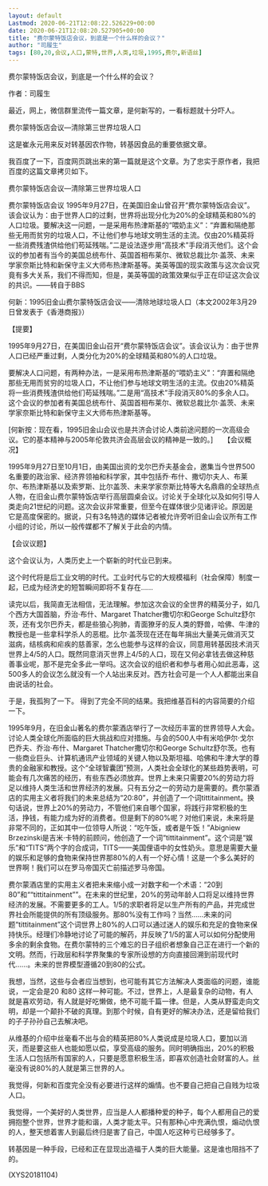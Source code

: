 ```yaml
---
layout: default
Lastmod: 2020-06-21T12:08:22.526229+00:00
date: 2020-06-21T12:08:20.527905+00:00
title: "费尔蒙特饭店会议，到底是一个什么样的会议？"
author: "司履生"
tags: [80,20,会议,人口,蒙特,世界,人类,垃圾,1995,费尔,新语丝]
---
```


费尔蒙特饭店会议，到底是一个什么样的会议？

作者：司履生

最近，网上，微信群里流传一篇文章，是何新写的，一看标题就十分吓人。

费尔蒙特饭店会议—清除第三世界垃圾人口

这是崔永元用来反对转基因农作物，转基因食品的重要依据文章。

我百度了一下，百度网页跳出来的第一篇就是这个文章。为了忠实于原作者，我把百度的这篇文章拷贝如下。

费尔蒙特饭店会议—清除第三世界垃圾人口

费尔蒙特饭店会议 1995年9月27日，在美国旧金山曾召开“费尔蒙特饭店会议”。该会议认为：由于世界人口的过剩，世界将出现分化为20%的全球精英和80%的人口垃圾。要解决这一问题，一是采用布热津斯基的“喂奶主义”：“弃置和隔绝那些无用而贫穷的垃圾人口，不让他们参与地球文明生活的主流。仅由20%精英将一些消费残渣供给他们苟延残喘。”二是设法逐步用“高技术”手段消灭他们。这个会议的参加者有当今的美国总统布什、英国首相布莱尔、微软总裁比尔·盖茨、未来学家奈斯比特和新保守主义大师布热津斯基等。美英等国的现实政策与这次会议究竟有多大关系，我们不得而知，但是，美英等国的政策效果似乎正在印证这次会议的共识。——转自于BBS

何新：1995旧金山费尔蒙特饭店会议——清除地球垃圾人口（本文2002年3月29日曾发表于《香港商报》）

【提要】

1995年9月27日，在美国旧金山召开“费尔蒙特饭店会议”。该会议认为：由于世界人口已经严重过剩，人类分化为20%的全球精英和80%的人口垃圾。

要解决人口问题，有两种办法，一是采用布热津斯基的“喂奶主义”：“弃置和隔绝那些无用而贫穷的垃圾人口，不让他们参与地球文明生活的主流。仅由20%精英将一些消费残渣供给他们苟延残喘。”二是用“高技术”手段消灭80%的多余人口。这个会议的参加者有美国总统布什、英国首相布莱尔、微软总裁比尔·盖茨、未来学家奈斯比特和新保守主义大师布热津斯基等。

[何新按：现在看，1995旧金山会议也是共济会讨论人类前途问题的一次高级会议。它的基本精神与2005年伦敦共济会高层会议的精神是一致的。]　　【会议概况】

1995年9月27日至10月1日，由美国出资的戈尔巴乔夫基金会，邀集当今世界500名重要的政治家、经济界领袖和科学家，其中包括乔·布什、撒切尔夫人、布莱尔、布热津斯基以及索罗斯、比尔盖茨、未来学家奈斯比特等大名鼎鼎的全球热点人物，在旧金山费尔蒙特饭店举行高层圆桌会议。讨论关于全球化以及如何引导人类走向21世纪的问题。这次会议非常重要，但至今在媒体很少见诸评论。原因是它是高度保密的。据说，只有3名特选的媒体记者被允许旁听旧金山会议所有工作小组的讨论，所以一般传媒都不了解关于此会的内情。

【会议议题】

这个会议认为，人类历史上一个崭新的时代业已到来。

这个时代将是后工业文明的时代。工业时代与它的大规模福利（社会保障）制度一起，已成为经济史的短暂瞬间即将不复存在……

读完以后，我简直无法相信，无法理解。参加这次会议的全世界的精英分子，如几个西方大国首脑，乔治·布什、Margaret Thatcher撒切尔和George Schultz舒尔茨，还有戈尔巴乔夫，都是些狼心狗肺，青面獠牙的反人类的野兽，哈佛、牛津的教授也是一些拿科学杀人的恶棍。比尔·盖茨现在还在每年捐出大量美元做消灭艾滋病，结核病和疟疾的慈善家，怎么也能参与这样的会议，同意用转基因技术消灭世界上4/5的人口。既然同意消灭世界上4/5的人口，现在又何必拿钱去做这种慈善事业呢，那不是完全多此一举吗。这次会议的组织者和参与者用心如此恶毒，这500多人的会议怎么就没有一个人站出来反对。西方社会可是一个人人都能出来自由说话的社会。

于是，我孤狗了一下。 得到了完全不同的结果。我把维基百科的内容简要的介绍一下。

1995年9月，在旧金山著名的费尔蒙酒店举行了一次经历丰富的世界领导人大会。讨论人类全球化所面临的巨大挑战和应对措施。与会的500人中有米哈伊尔·戈尔巴乔夫、乔治·布什、Margaret Thatcher撒切尔和George Schultz舒尔茨。也有一些商业巨头、计算机通讯产业领域的关键人物以及斯坦福、哈佛和牛津大学的尊贵的金融家和教授。这个“全球智囊团”预测，人类社会全球化的某些趋势表明，可能会有几次痛苦的经历，有些东西必须放弃。世界上未来只需要20%的劳动力将足以维持人类生活和世界经济的发展。只有五分之一的劳动力是需要的。费尔蒙酒店的实用主义者将我们的未来总结为“20:80”，并创造了一个词tittitainment。换句话说，世界上20%的劳动力，不管他们来自哪个国家，将践行非常积极的生活，挣钱，有能力成为好的消费者。但是剩下的80%呢？对他们来说，未来将是非常不同的，正如其中一位领导人所说：“吃午饭，或者是午饭！”Abigniew Brzezinski是吉米·卡特的前顾问，他创造了一个词“tittitainment”。这个词是“娱乐”和“TITS”两个字的合成词，TITS——美国俚语中的女性奶头。意思是需要大量的娱乐和足够的食物来保持世界那80%的人有一个好心情！这是一个多么美好的世界啊！我们可以在罗马帝国灭亡前描述罗马帝国。

费尔蒙酒店里的实用主义者把未来缩小成一对数字和一个术语：“20到80”和““tittitainment””。在未来的世纪里，20%的劳动年龄人口将足以维持世界经济的发展。不需要更多的工人。1/5的求职者将足以生产所有的产品，并完成世界社会所能提供的所有顶级服务。那80%没有工作吗？当然……未来的问题“tittitainment”这个词世界上80%的人口可以通过迷人的娱乐和充足的食物来保持快乐。经理们冷静地讨论了可能的解药，并反映了1/5的富人可以如何分配使用多余的剩余食物。在费尔蒙特的三个难忘的日子组织者想象自己正在进行一个新的文明。然而，行政层和科学界聚集的专家所设想的方向直接回溯到前现代时代……。未来的世界模型遵循20到80的公式。

我想，当然，这些与会者应当想到，也可能有其它方法解决人类面临的问题，谁能说，一定会是20 和80 这样一种可能。不过，世界上，人是最复杂的动物，有人就是喜欢劳动，有人就是好吃懒做，绝不可能千篇一律。但是，人类从野蛮走向文明，却是一个颠扑不破的真理。到那个时候，自有更好的解决办法，还是留给我们的子子孙孙自己去解决吧。

从维基的介绍中丝毫看不出与会的精英把80%人类说成是垃圾人口，要加以消灭，而是要这些人也能如愿以偿，享受高级的服务。同时明确指出，20%的积极生活人口包括所有国家的人，只要是愿意积极生活，即喜欢创造社会财富的人。丝毫没有说80%的人就是第三世界的人。

我觉得，何新和百度完全没有必要进行这样的煽情。也不要自己把自己自贱为垃圾人口。

我觉得，一个美好的人类世界，应当是人人都播种爱的种子，每个人都用自己的爱拥抱整个世界，世界才能和谐，人类才能太平。只有那种心中充满仇恨，煽动仇恨的人，整天想着害人到最后终归是害了自己，中国人吃这种亏已经够多了。

转基因是一种手段，已经和正在显现出造福于人类的巨大能量。这是谁也阻挡不了的。

(XYS20181104)

